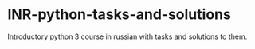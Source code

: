 # INR-python-tasks-and-solutions
Introductory python 3 course in russian with tasks and solutions to them. 
